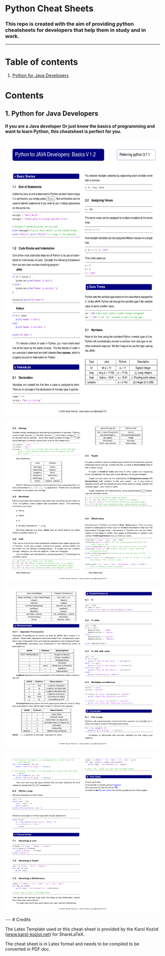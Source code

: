 # Python Cheat Sheets
### This repo is created with the aim of providing python cheatsheets for developers that help them in study and in work.

--- 
Table of contents
=================

<!--ts-->
   1. [Python for Java Developers](#1-python-for-java-developers)


Contents
========
## 1. Python for Java Developers

#### If you are a Java developer Or just know the basics of programming and want to learn Python, this cheatsheet is perfect for you.

<p align="center">
<img src="/resources/images/python_for_java_1.png" alt="cheat-sheet1" width="1000" height="900"/>
<p>
   
<p align="center">
<img src="/resources/images/python_for_java_2.png" alt="cheat-sheet2" width="900" height="520"/>
<p>
   
<p align="center">
<img src="/resources/images/python_for_java_3.png" alt="cheat-sheet3" width="900" height="520"/>
<p>
   
<p align="center">
<img src="/resources/images/python_for_java_4.png" alt="cheat-sheet4" width="900" height="520"/>
<p>
---
# Credits

The Latex Template used or this cheat-sheet is provided by the  Karol Kozioł (www.karol-koziol.net) for ShareLaTeX.

The cheat sheet is in Latex format and needs to be compiled to be converted in PDF doc.
